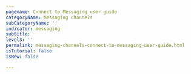 ```yaml
---
pagename: Connect to Messaging user guide 
categoryName: Messaging channels
subCategoryName: ''
indicator: messaging
subtitle: 
level3: ''
permalink: messaging-channels-connect-to-messaging-user-guide.html
isTutorial: false
isNew: false

---
```

